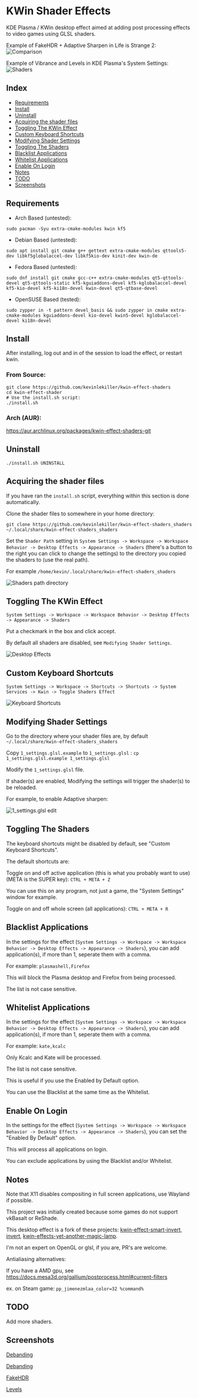 # KWin Shader Effects
KDE Plasma / KWin desktop effect aimed at adding post processing effects to video games using GLSL shaders.

Example of FakeHDR + Adaptive Sharpen in Life is Strange 2:  
![Comparison](https://github.com/kevinlekiller/kwin-effect-shaders/raw/main/images/comparison.png)

Example of Vibrance and Levels in KDE Plasma's System Settings:
![Shaders](https://github.com/kevinlekiller/kwin-effect-shaders/raw/main/images/shaders.png)
## Index
- [Requirements](#requirements-not-tested)
- [Install](#install)
- [Uninstall](#uninstall)
- [Acquiring the shader files](#acquiring-the-shader-files)
- [Toggling The KWin Effect](#toggling-the-kwin-effect)
- [Custom Keyboard Shortcuts](#custom-keyboard-shortcuts)
- [Modifying Shader Settings](#modifying-shader-settings)
- [Toggling The Shaders](#toggling-the-shaders)
- [Blacklist Applications](#blacklist-applications)
- [Whitelist Applications](#whitelist-applications)
- [Enable On Login](#enable-on-login)
- [Notes](#notes)
- [TODO](#todo)
- [Screenshots](#screenshots)
## Requirements
- Arch Based (untested):

`sudo pacman -Syu extra-cmake-modules kwin kf5`
- Debian Based (untested):

`sudo apt install git cmake g++ gettext extra-cmake-modules qttools5-dev libkf5globalaccel-dev libkf5kio-dev kinit-dev kwin-de`
- Fedora Based (untested):

`sudo dnf install git cmake gcc-c++ extra-cmake-modules qt5-qttools-devel qt5-qttools-static kf5-kguiaddons-devel kf5-kglobalaccel-devel kf5-kio-devel kf5-ki18n-devel kwin-devel qt5-qtbase-devel`
- OpenSUSE Based (tested):

`sudo zypper in -t pattern devel_basis && sudo zypper in cmake extra-cmake-modules kguiaddons-devel kio-devel kwin5-devel kglobalaccel-devel ki18n-devel`

## Install
After installing, log out and in of the session to load the effect, or restart kwin.
### From Source:
    git clone https://github.com/kevinlekiller/kwin-effect-shaders
    cd kwin-effect-shader
    # Use the install.sh script:
    ./install.sh

### Arch (AUR):
https://aur.archlinux.org/packages/kwin-effect-shaders-git

## Uninstall
    ./install.sh UNINSTALL

## Acquiring the shader files
If you have ran the `install.sh` script, everything within this section is done automatically.

Clone the shader files to somewhere in your home directory:

    git clone https://github.com/kevinlekiller/kwin-effect-shaders_shaders ~/.local/share/kwin-effect-shaders_shaders

Set the `Shader Path` setting in `System Settings -> Workspace -> Workspace Behavior -> Desktop Effects -> Appearance -> Shaders` (there's a button to the right you can click to change the settings) to the directory you copied the shaders to (use the real path).

For example `/home/kevin/.local/share/kwin-effect-shaders_shaders`

![Shaders path directory](https://github.com/kevinlekiller/kwin-effect-shaders/raw/main/images/shader_path.png)

## Toggling The KWin Effect
`System Settings -> Workspace -> Workspace Behavior -> Desktop Effects -> Appearance -> Shaders`

Put a checkmark in the box and click accept.

By default all shaders are disabled, see `Modifying Shader Settings`.

![Desktop Effects](https://github.com/kevinlekiller/kwin-effect-shaders/raw/main/images/settings1.png)

## Custom Keyboard Shortcuts
`System Settings -> Workspace -> Shortcuts -> Shortcuts -> System Services -> Kwin -> Toggle Shaders Effect`

![Keyboard Shortcuts](https://github.com/kevinlekiller/kwin-effect-shaders/raw/main/images/shortcuts.png)

## Modifying Shader Settings
Go to the directory where your shader files are, by default `~/.local/share/kwin-effect-shaders_shaders`

Copy `1_settings.glsl.example` to `1_settings.glsl` : `cp 1_settings.glsl.example 1_settings.glsl`

Modify the `1_settings.glsl` file.

If shader(s) are enabled, Modifying the settings will trigger the shader(s) to be reloaded.

For example, to enable Adaptive sharpen:

![1_settings.glsl edit](https://github.com/kevinlekiller/kwin-effect-shaders/raw/main/images/shader_settings.png)

## Toggling The Shaders
The keyboard shortcuts might be disabled by default, see "Custom Keyboard Shortcuts".

The default shortcuts are:

Toggle on and off active application (this is what you probably want to use) (META is the SUPER key): `CTRL + META + Z`

You can use this on any program, not just a game, the "System Settings" window for example.

Toggle on and off whole screen (all applications): `CTRL + META + R`

## Blacklist Applications
In the settings for the effect (`System Settings -> Workspace -> Workspace Behavior -> Desktop Effects -> Appearance -> Shaders`), you can add application(s), if more than 1, seperate them with a comma.

For example: `plasmashell,Firefox`

This will block the Plasma desktop and Firefox from being processed.

The list is not case sensitive.

## Whitelist Applications
In the settings for the effect (`System Settings -> Workspace -> Workspace Behavior -> Desktop Effects -> Appearance -> Shaders`), you can add application(s), if more than 1, seperate them with a comma.

For example: `kate,kcalc`

Only Kcalc and Kate will be processed.

The list is not case sensitive.

This is useful if you use the Enabled by Default option.

You can use the Blacklist at the same time as the Whitelist.

## Enable On Login
In the settings for the effect (`System Settings -> Workspace -> Workspace Behavior -> Desktop Effects -> Appearance -> Shaders`), you can set the "Enabled By Default" option.

This will process all applications on login.

You can exclude applications by using the Blacklist and/or Whitelist.

## Notes
Note that X11 disables compositing in full screen applications, use Wayland if possible.

This project was initially created because some games do not support vkBasalt or ReShade.

This desktop effect is a fork of these projects: [kwin-effect-smart-invert](https://github.com/natask/kwin-effect-smart-invert), [invert](https://github.com/KDE/kwin/tree/master/src/effects/invert), [kwin-effects-yet-another-magic-lamp](https://github.com/zzag/kwin-effects-yet-another-magic-lamp).

I'm not an expert on OpenGL or glsl, if you are, PR's are welcome.

Antialiasing alternatives:

If you have a AMD  gpu, see https://docs.mesa3d.org/gallium/postprocess.html#current-filters

ex. on Steam game: `pp_jimenezmlaa_color=32 %command%`

## TODO
Add more shaders.

## Screenshots
[Debanding](https://cdn.knightlab.com/libs/juxtapose/latest/embed/index.html?uid=ae7aca12-941d-11ec-a554-13fc6baea232)

[Debanding](https://cdn.knightlab.com/libs/juxtapose/latest/embed/index.html?uid=ff817972-92b2-11ec-a554-13fc6baea232)

[FakeHDR](https://cdn.knightlab.com/libs/juxtapose/latest/embed/index.html?uid=07c3c256-92b4-11ec-a554-13fc6baea232)

[Levels](https://cdn.knightlab.com/libs/juxtapose/latest/embed/index.html?uid=5fb083ae-92b5-11ec-a554-13fc6baea232)
